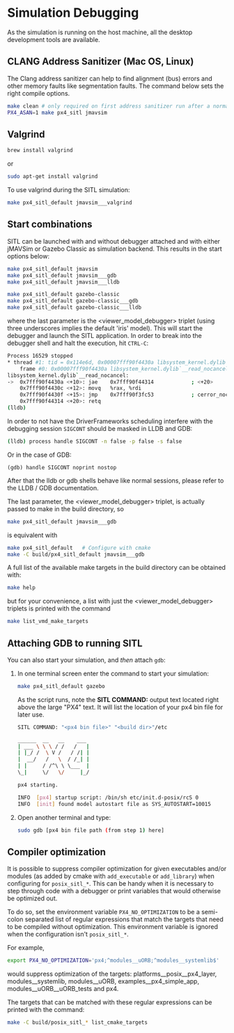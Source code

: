 # Simulation Debugging

As the simulation is running on the host machine, all the desktop development tools are available.

## CLANG Address Sanitizer (Mac OS, Linux)

The Clang address sanitizer can help to find alignment (bus) errors and other memory faults like segmentation faults. The command below sets the right compile options.

```sh
make clean # only required on first address sanitizer run after a normal build
PX4_ASAN=1 make px4_sitl jmavsim
```

## Valgrind

```sh
brew install valgrind
```

or

```sh
sudo apt-get install valgrind
```

To use valgrind during the SITL simulation:

```sh
make px4_sitl_default jmavsim___valgrind
```

## Start combinations

SITL can be launched with and without debugger attached and with either jMAVSim or Gazebo Classic as simulation backend.
This results in the start options below:

```sh
make px4_sitl_default jmavsim
make px4_sitl_default jmavsim___gdb
make px4_sitl_default jmavsim___lldb

make px4_sitl_default gazebo-classic
make px4_sitl_default gazebo-classic___gdb
make px4_sitl_default gazebo-classic___lldb
```

where the last parameter is the &lt;viewer\_model\_debugger&gt; triplet (using three underscores implies the default &#39;iris&#39; model).
This will start the debugger and launch the SITL application.
In order to break into the debugger shell and halt the execution, hit ```CTRL-C```:

```sh
Process 16529 stopped
* thread #1: tid = 0x114e6d, 0x00007fff90f4430a libsystem_kernel.dylib`__read_nocancel + 10, name = 'px4', queue = 'com.apple.main-thread', stop reason = signal SIGSTOP
    frame #0: 0x00007fff90f4430a libsystem_kernel.dylib`__read_nocancel + 10
libsystem_kernel.dylib`__read_nocancel:
->  0x7fff90f4430a <+10>: jae    0x7fff90f44314            ; <+20>
    0x7fff90f4430c <+12>: movq   %rax, %rdi
    0x7fff90f4430f <+15>: jmp    0x7fff90f3fc53            ; cerror_nocancel
    0x7fff90f44314 <+20>: retq
(lldb) 
```

In order to not have the DriverFrameworks scheduling interfere with the debugging session ```SIGCONT``` should be masked in LLDB and GDB:

```bash
(lldb) process handle SIGCONT -n false -p false -s false
```

Or in the case of GDB:

```
(gdb) handle SIGCONT noprint nostop
```

After that the lldb or gdb shells behave like normal sessions, please refer to the LLDB / GDB documentation.

The last parameter, the &lt;viewer\_model\_debugger&gt; triplet, is actually passed to make in the build directory, so

```sh
make px4_sitl_default jmavsim___gdb
```

is equivalent with

```sh
make px4_sitl_default	# Configure with cmake
make -C build/px4_sitl_default jmavsim___gdb
```

A full list of the available make targets in the build directory can be obtained with:

```sh
make help
```

but for your convenience, a list with just the &lt;viewer\_model\_debugger&gt; triplets
is printed with the command

```sh
make list_vmd_make_targets
```

## Attaching GDB to running SITL

You can also start your simulation, and _then_ attach `gdb`:

1. In one terminal screen enter the command to start your simulation:

    ```bash
    make px4_sitl_default gazebo
    ```

    As the script runs, note the **SITL COMMAND:** output text located right above the large "PX4" text.
    It will list the location of your px4 bin file for later use. 

    ```bash
    SITL COMMAND: "<px4 bin file>" "<build dir>"/etc

    ______  __   __    ___ 
    | ___ \ \ \ / /   /   |
    | |_/ /  \ V /   / /| |
    |  __/   /   \  / /_| |
    | |     / /^\ \ \___  |
    \_|     \/   \/     |_/

    px4 starting.

    INFO  [px4] startup script: /bin/sh etc/init.d-posix/rcS 0
    INFO  [init] found model autostart file as SYS_AUTOSTART=10015
    ```
2. Open another terminal and type:

   ```bash
   sudo gdb [px4 bin file path (from step 1) here]
## Compiler optimization

It is possible to suppress compiler optimization for given executables and/or
modules (as added by cmake with `add_executable` or `add_library`) when configuring
for `posix_sitl_*`. This can be handy when it is necessary to step through code
with a debugger or print variables that would otherwise be optimized out.

To do so, set the environment variable `PX4_NO_OPTIMIZATION` to be a semi-colon separated list of regular expressions that match the targets that need to be compiled without optimization.
This environment variable is ignored when the configuration isn&#39;t `posix_sitl_*`.

For example,

```sh
export PX4_NO_OPTIMIZATION='px4;^modules__uORB;^modules__systemlib$'
```

would suppress optimization of the targets: platforms\_\_posix\_\_px4\_layer, modules\_\_systemlib, modules\_\_uORB, examples\_\_px4\_simple\_app, modules\_\_uORB\_\_uORB\_tests and px4.

The targets that can be matched with these regular expressions can be
printed with the command:

```sh
make -C build/posix_sitl_* list_cmake_targets
```
